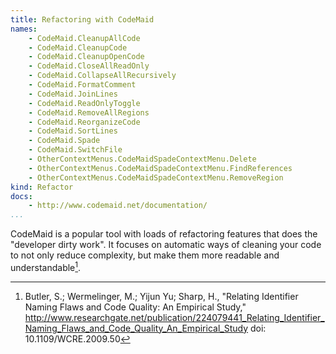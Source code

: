 ```yaml
---
title: Refactoring with CodeMaid
names:
    - CodeMaid.CleanupAllCode
    - CodeMaid.CleanupCode
    - CodeMaid.CleanupOpenCode
    - CodeMaid.CloseAllReadOnly
    - CodeMaid.CollapseAllRecursively
    - CodeMaid.FormatComment
    - CodeMaid.JoinLines
    - CodeMaid.ReadOnlyToggle
    - CodeMaid.RemoveAllRegions
    - CodeMaid.ReorganizeCode
    - CodeMaid.SortLines
    - CodeMaid.Spade
    - CodeMaid.SwitchFile
    - OtherContextMenus.CodeMaidSpadeContextMenu.Delete
    - OtherContextMenus.CodeMaidSpadeContextMenu.FindReferences
    - OtherContextMenus.CodeMaidSpadeContextMenu.RemoveRegion
kind: Refactor
docs:
    - http://www.codemaid.net/documentation/
...
```


CodeMaid is a popular tool with loads of refactoring features that does the
"developer dirty work".  It focuses on automatic ways of cleaning your code to
not only reduce complexity, but make them more readable and
understandable[^Butler].

[^Butler]: Butler, S.; Wermelinger, M.; Yijun Yu; Sharp, H., "Relating
Identifier Naming Flaws and Code Quality: An Empirical Study,"
<http://www.researchgate.net/publication/224079441_Relating_Identifier_Naming_Flaws_and_Code_Quality_An_Empirical_Study>
doi: 10.1109/WCRE.2009.50
